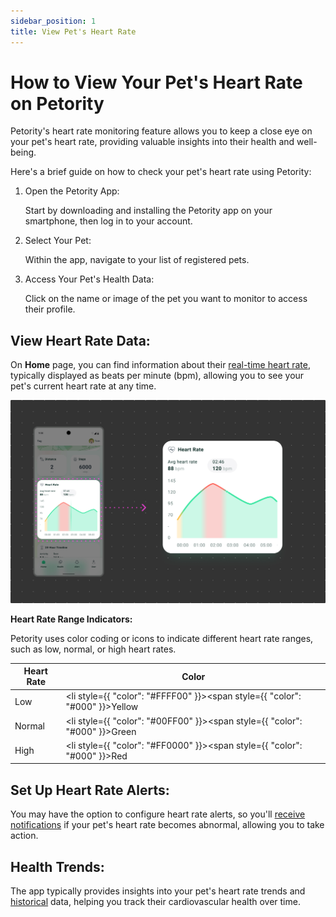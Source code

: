 ```yaml
---
sidebar_position: 1
title: View Pet's Heart Rate
---
```


# How to View Your Pet's Heart Rate on Petority
Petority's heart rate monitoring feature allows you to keep a close eye on your pet's heart rate, providing valuable insights into their health and well-being.

Here's a brief guide on how to check your pet's heart rate using Petority:

1. Open the Petority App:

	Start by downloading and installing the Petority app on your smartphone, then log in to your account.
2. Select Your Pet:

	Within the app, navigate to your list of registered pets.
3. Access Your Pet's Health Data:

	Click on the name or image of the pet you want to monitor to access their profile.

## View Heart Rate Data:

On **Home** page, you can find information about their [real-time heart rate](/docs/petority/features/realtime-heartrate-monitoring), typically displayed as beats per minute (bpm), allowing you to see your pet's current heart rate at any time.

![heart rate](/img/heart/Heart-Rate2.jpg)

**Heart Rate Range Indicators:**

Petority uses color coding or icons to indicate different heart rate ranges, such as low, normal, or high heart rates.

| Heart Rate   | Color   |
| ----------- |  ----------- |
| Low    |  <li style={{ "color": "#FFFF00" }}><span style={{ "color": "#000" }}>Yellow</span></li> |
|  Normal      |  <li style={{ "color": "#00FF00" }}><span style={{ "color": "#000" }}>Green</span></li> |
| High      |  <li style={{ "color": "#FF0000" }}><span style={{ "color": "#000" }}>Red</span></li> |

## Set Up Heart Rate Alerts:
You may have the option to configure heart rate alerts, so you'll [receive notifications](docs/petority/notification/type) if your pet's heart rate becomes abnormal, allowing you to take action.
## Health Trends:
The app typically provides insights into your pet's heart rate trends and [historical](/docs/petority/features/health-monitoring) data, helping you track their cardiovascular health over time.
